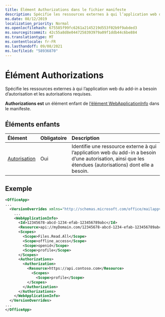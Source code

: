 ```yaml
---
title: Élément Authorizations dans le fichier manifeste
description: Spécifie les ressources externes à qui l’application web du add-in a besoin d’autorisation et les autorisations requises.
ms.date: 08/12/2019
localization_priority: Normal
ms.openlocfilehash: 675585f99fc6261a2145219d553f02b9f9abded3
ms.sourcegitcommit: 42c55a8d8e0447258393979a09f1ddb44c6be884
ms.translationtype: MT
ms.contentlocale: fr-FR
ms.lasthandoff: 09/08/2021
ms.locfileid: "58936870"
---
```

# <a name="authorizations-element"></a>Élément Authorizations

Spécifie les ressources externes à qui l’application web du add-in a besoin d’autorisation et les autorisations requises.

**Authorizations est** un élément enfant de [l’élément WebApplicationInfo](webapplicationinfo.md) dans le manifeste.

## <a name="child-elements"></a>Éléments enfants

|  Élément |  Obligatoire  |  Description  |
|:-----|:-----|:-----|
|  [Autorisation](authorization.md)                |  Oui     |   Identifie une ressource externe à qui l’application web du add-in a besoin d’une autorisation, ainsi que les étendues (autorisations) dont elle a besoin. |

## <a name="example"></a>Exemple

```xml
<OfficeApp>
...
  <VersionOverrides xmlns="http://schemas.microsoft.com/office/mailappversionoverrides" xsi:type="VersionOverridesV1_0">
    ...
    <WebApplicationInfo>
      <Id>12345678-abcd-1234-efab-123456789abc</Id>
      <Resource>api://myDomain.com/12345678-abcd-1234-efab-123456789abc</Resource>
      <Scopes>
        <Scope>Files.Read.All</Scope>
        <Scope>offline_access</Scope>
        <Scope>openid</Scope>
        <Scope>profile</Scope>
      </Scopes>
      <Authorizations>
        <Authorization>
          <Resource>https://api.contoso.com</Resource>
            <Scopes>
              <Scope>profile</Scope>
          </Scopes>
        </Authorization>
      </Authorizations>
    </WebApplicationInfo>
  </VersionOverrides>
...
</OfficeApp>
```
